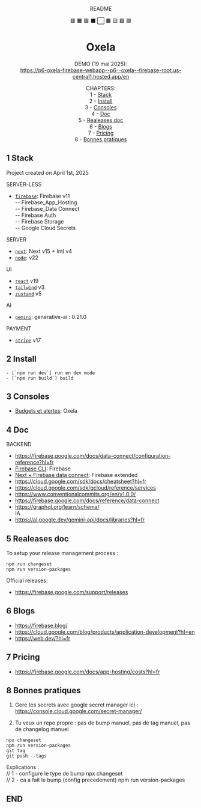 <div align="center">

README

🟥
🟧
🟩
⬛
⬜
🟫
🟨
🟪
🟦

# Oxela

DEMO (19 mai 2025):  
https://p6-oxela-firebase-webapp--p6--oxela--firebase-root.us-central1.hosted.app/en

CHAPTERS:  
1 - [Stack](#stack)  
2 - [Install](#install)  
3 - [Consoles](#consoles)  
4 - [Doc](#doc)  
5 - [Realeases doc](#realeases-doc)  
6 - [Blogs](#blogs)  
7 - [Pricing](#pricing)  
8 - [Bonnes pratiques](#bonnes-pratiques)

</div>

## 1 Stack

Project created on April 1st, 2025

SERVER-LESS

- [`firebase`](https://firebase.google.com/docs?hl=fr): Firebase v11  
  -- Firebase_App_Hosting  
  -- Firebase_Data Connect  
  -- Firebase Auth  
  -- Firebase Storage  
  -- Google Cloud Secrets

SERVER

- [`next`](https://nextjs.org/docs): Next v15 + Intl v4
- [`node`](https://nodejs.org/docs/latest/api/): v22

UI

- [`react`]() v19
- [`tailwind`]() v3
- [`zustand`]() v5

AI

- [`gemini`](): generative-ai : 0.21.0

PAYMENT

- [`stripe`]() v17

## 2 Install

```shell
- [`npm run dev`] run en dev mode
- [`npm run build`] build
```

## 3 Consoles

- [Budgets et alertes](https://console.cloud.google.com/billing/0114F9-3F8840-41992B/budgets?authuser=0&hl=fr&inv=1&invt=Abx2NA&organizationId=0&supportedpurview=project): Oxela

## 4 Doc

BACKEND

- https://firebase.google.com/docs/data-connect/configuration-reference?hl=fr
- [Firebase CLI](https://firebase.google.com/docs/cli?hl=fr): Firebase
- [Next + Firebase data connect](https://github.com/FirebaseExtended/firebase-framework-tools): Firebase extended
- <https://cloud.google.com/sdk/docs/cheatsheet?hl=fr>
- <https://cloud.google.com/sdk/gcloud/reference/services>
- <https://www.conventionalcommits.org/en/v1.0.0/>
- <https://firebase.google.com/docs/reference/data-connect>
- <https://graphql.org/learn/schema/>  
  IA
- https://ai.google.dev/gemini-api/docs/libraries?hl=fr

## 5 Realeases doc

To setup your release management process :

```shell
npm run changeset
npm run version-packages
```

Official releases:

- <https://firebase.google.com/support/releases>

## 6 Blogs

- <https://firebase.blog/>
- <https://cloud.google.com/blog/products/application-development?hl=en>
- <https://web.dev/?hl=fr>

## 7 Pricing

- <https://firebase.google.com/docs/app-hosting/costs?hl=fr>

## 8 Bonnes pratiques

1. Gere tes secrets avec google secret manager ici : <https://console.cloud.google.com/secret-manager/>

2. Tu veux un repo propre : pas de bump manuel, pas de tag manuel, pas de changelog manuel

```console
npx changeset
npm run version-packages
git tag
git push --tags
```

Explications :  
// 1 - configure le type de bump
npx changeset  
// 2 - ca a fait le bump (config precedement)
npm run version-packages

## END

